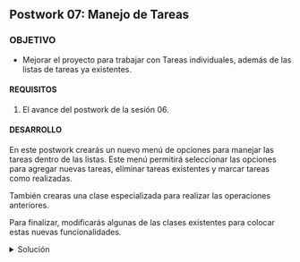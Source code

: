 ## Postwork 07: Manejo de Tareas

### OBJETIVO

- Mejorar el proyecto para trabajar con Tareas individuales, además de las listas de tareas ya existentes.

#### REQUISITOS

1.  El avance del postwork de la sesión 06.

#### DESARROLLO

En este postwork crearás un nuevo menú de opciones para manejar las tareas dentro de las listas. Este menú permitirá seleccionar las opciones para agregar nuevas tareas, eliminar tareas existentes y marcar tareas como realizadas.

También crearas una clase especializada para realizar las operaciones anteriores.

Para finalizar, modificarás algunas de las clases existentes para colocar estas nuevas funcionalidades.

<details>
        <summary>Solución</summary>
        
1. En la clase **Menu** agrega un nuevo método llamado **muestraOpcionesTarea**, el cual desplegará la lista de opciones que tenemos para manejar las tareas dentro de una `ListaTareas`. Coloca las siguientes opciones:
```java
    public void muestraOpcionesTarea() {
        System.out.println("\n==SELECCIONA UNA OPCIÓN==\n");
        System.out.println("1. Agregar nueva tarea");
        System.out.println("2. Eliminar tarea");
        System.out.println("3. Marcar tarea como realizada");
        System.out.println("4. Regresar");
    }
```

2. Crea una nueva clase llamada **ManejadorTareas**, que nos ayudará a realizar las acciones mencionadas en el menú anterior. Esta clase tendrá tres métodos que implementaremos a continuación:

```java
public class ManejadorTareas {

    public Tarea nuevaTarea() {

    }

    public Tarea eliminaTarea(ListaTareas listaTareas) {

    }

    public Tarea marcarTareaFinalizada(ListaTareas listaTareas) {

    }
}
```

3. Como esta clase necesitará interacción por parte del usuario para proporcionar información referente a las tareas, agregaremos una instancia de la clase **Lector**:
```java
    private final Lector lector = new Lector();
```

4. Ahora, implementaremos el método **nuevaTarea**. En este método pediremos al usuario que coloque la información de la nueva tarea. En este momento sólo será el nombre y en la siguiente sesión la modificaremos para solicitar también una fecha de expiración. Capturaremos el nombre de la tarea usando al instancia de **Lector**:
```java
        System.out.println("Nueva Tarea");
        System.out.println("Introduce los datos de la nueva tarea: ");
        System.out.println("Nombre:");
        String nombreTarea = lector.leeCadena();
```

5. Una vez que ya tenemos el nombre de la tarea, simplemente regresamos una nueva instancia de esta. Más adelante colocaremos esta instancia en una lista de tareas:
```java
        return new Tarea(nombreTarea);
```

6. Ahora implementaremos el método **eliminaTarea**. Este método recibe como parámetro la `ListaTareas` de la que se eliminará. Lo primero que haremos será pedir el índice de la tarea a eliminar:
```java
        System.out.println("Eliminar tarea");

        System.out.println("Indica el índice de la tarea a eliminar");
        byte indice = lector.leeOpcion();
```

7. Después, validaremos que dicho índice no exceda el número de tareas que tiene esa lista de tareas, de forma similar a lo que hicimos en la sesión anterior:
```java
        if (indice > listaTareas.numeroTareas()) {
            System.out.println("La tarea indicada no existe.");
            return null;
        }

```
8. Al terminar, eliminamos la tarea de la lista usando el método **eliminaTarea** de la instancia de **listaTareas** que el método recibe como parámetro. Recuerda que para convertir el índice introducido por el usuario al índice de la lista, debemos restarle ***1*** al primero:
```java
        return listaTareas.eliminaTarea(indice - 1);
``` 

9. Para terminar con esta clase, implementaremos el método **marcarTareaFinalizada**. Aquí haremos algo similar a lo que hicimos en el método anterior: primero pediremos el índice de la tarea que se marcará como finalizada, y después validamos que el índice del usuario no exceda el número de elementos en la lista:
```java
        System.out.println("Finalizar tarea");

        System.out.println("Indica el índice de la tarea a marcar");
        byte indice = lector.leeOpcion();

        if (indice > listaTareas.numeroTareas()) {
            System.out.println("La tarea indicada no existe.");
            return null;
        }
```

10. Una vez que hemos hecho esta validación, obtenemos la tarea indicada por el usuario, colocamos la fecha de finalización como el momento actual, y colocamos el valor de su atributo **realizada** como **true**:
```java
        Tarea tarea = listaTareas.getTareas().get(indice - 1);
        tarea.setFechaRealizacion(LocalDate.now());
        tarea.setRealizada(true);

        return tarea;
```

11. Ahora realizaremos algunas modificaciones en la clase **ListasTareas**. Lo primero que haremos será colocar una nueva instancia de la clase **Menu**, que nos ayudará a mostrar el menú para el manejo de las tareas. También, colocamos una nueva instancia de la clase **ManejadorTareas** que creamos hace un momento:
```java
    private Menu menu = new Menu();
    private ManejadorTareas tareas = new ManejadorTareas();
```

12. Lo siguiente es completar el método **actualizarListaDeTareas**, que en la sesión anterior quedó en la parte de capturar y validar el índice de la lista de tareas introducido por el usuario. Lo que haremos ahora será obtener la instancia de **ListaTareas** que se encuentra en el índice proporcionado:
```java
        ListaTareas listaActual = listasTareas.get(indice - 1);
```

13. El siguiente paso es mostrar al usuario la lista de opciones para el manejo de tareas, y capturar la opción seleccionada:
```java
        menu.muestraOpcionesTarea();
        byte opcionSeleccionada = lector.leeOpcion();
```

14. Ahora, colocamos un **switch** para manejar la opción que el usuario haya seleccionado:
```java
        switch (opcionSeleccionada){
        }
``` 

15. Para el primer caso, la opción 1, lo que haremos será llamar al método **nuevaTarea** de la instancia de **ManejadorTareas** y guardar la tarea regresada como resultado de la invocación de dicho método, en la lista de tareas seleccionada por el usuario:
```java
        case 1:
                Tarea nuevaTarea = tareas.nuevaTarea();
                listaActual.agregaTarea(nuevaTarea);
                break;
```

16. Para el segundo caso, eliminar una tarea de la lista, usamos el método **eliminaTarea** de **ManejadorTareas** y le pasamos la lista seleccionada por el usuario. Si la instancia que regresa es nula, indicamos que no se pudo eliminar la tarea, si tiene un valor, mostramos un mensaje indicando que la tarea se eliminó:
```java
        case 2:
                Tarea t1 = tareas.eliminaTarea(listaActual);
                if(t1 != null) {
                    System.out.println("Se eliminó la tarea " + t1.getNombre());
                }
                else {
                    System.out.println("No se pudo eliminar la tarea.");
                }
                break;
```

17. Para la tercera opción, marcar una tarea como finalizada, hacemos algo similar. Usamos el método **marcarTareaFinalizada** de **ManejadorTareas** pasándola la lista de tareas como parámetro. Si regresa un valor indicamos que la tarea se marcó como finalizada, si regresa nulo indicamos que la tarea no pudo ser marcada:
```java
        case 3:
                Tarea t2 = tareas.marcarTareaFinalizada(listaActual);
                if(t2 != null) {
                    System.out.println("La tarea " + t2.getNombre() + " se completó el " + t2.getFechaRealizacion());
                }else{
                    System.out.println("La tarea no pudo ser marcada como finalizada.");
                }
                break;
```

18. Para la cuarta opción, regresar, simplemente no hacemos nada. Colocamos una instrucción **break** con lo que lograremos que el programa continúe su ejecución y regrese al paso anterior:
```java
            case 4:
                break;
```
19. Colocamos una opción **default** que manejará cualquier otro valor mostrando un mensaje al usuario que la opción seleccionada no es válida. 
```java
            default:
                System.out.println("Opción desconocida.");
```

20. Para terminar con el postwork. Ahora que ya podemos marcar tareas como finalizadas, modificaremos la forma en la que se muestran las tareas dentro de una lista. En la clase **ListaTareas**, dentro del método **muestraTareas** hay un ciclo que muestra todas las tareas de la lista. Dentro del ciclo, modificaremos el contenido por el siguiente:
```java
        Tarea tarea = tareas.get(i);
        System.out.println((i + 1) + " - " + tarea.getNombre() + "[" + (tarea.isRealizada() ? "█" : " ")  + "] " + (tarea.isRealizada() ? tarea.getFechaRealizacion() : ""));
```

esto hará que las tareas que están finalizadas aparezcan con un cuadro relleno y la fecha de finalización, mientras que las tareas no terminadas aparecerán con un cuadro vacío.

21. Ejecuta la aplicación, agregando y eliminando tareas para que veas que todo funciona de forma correcta:

![imagen](img/img_01.jpg)

![imagen](img/img_02.jpg)

![imagen](img/img_03.jpg)

</details>


